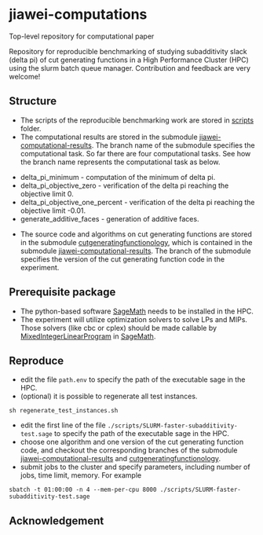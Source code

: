 # jiawei-computations
Top-level repository for computational paper

Repository for reproducible benchmarking of studying subadditivity slack (delta pi) of cut generating functions in a High Performance Cluster (HPC) using the slurm batch queue manager.
Contribution and feedback are very welcome!

## Structure

- The scripts of the reproducible benchmarking work are stored in [scripts](https://github.com/mkoeppe/jiawei-computations/tree/master/scripts) folder.
- The computational results are stored in the submodule [jiawei-computational-results](https://github.com/mkoeppe/jiawei-computational-results). The branch name of the submodule specifies the computational task. So far there are four computational tasks. See how the branch name represents the computational task as below.
* delta_pi_minimum - computation of the minimum of delta pi.
* delta_pi_objective_zero - verification of the delta pi reaching the objective limit 0.
* delta_pi_objective_one_percent - verification of the delta pi reaching the objective limit -0.01.
* generate_additive_faces - generation of additive faces.
- The source code and algorithms on cut generating functions are stored in the submodule [cutgeneratingfunctionology](https://github.com/mkoeppe/cutgeneratingfunctionology), which is contained in the submodule [jiawei-computational-results](https://github.com/mkoeppe/jiawei-computational-results). The branch of the submodule specifies the version of the cut generating function code in the experiment. 

## Prerequisite package 

- The python-based software [SageMath](https://www.sagemath.org/) needs to be installed in the HPC.
- The experiment will utilize optimization solvers to solve LPs and MIPs. Those solvers (like cbc or cplex) should be made callable by 
[MixedIntegerLinearProgram](http://doc.sagemath.org/html/en/reference/numerical/sage/numerical/mip) in [SageMath](https://www.sagemath.org/).

## Reproduce

- edit the file `path.env` to specify the path of the executable sage in the HPC.
- (optional) it is possible to regenerate all test instances.
```
sh regenerate_test_instances.sh
```
- edit the first line of the file `./scripts/SLURM-faster-subadditivity-test.sage` to specify the path of the executable sage in the HPC.
- choose one algorithm and one version of the cut generating function code, and checkout the corresponding branches of the submodule [jiawei-computational-results](https://github.com/mkoeppe/jiawei-computational-results) and [cutgeneratingfunctionology](https://github.com/mkoeppe/cutgeneratingfunctionology). 
- submit jobs to the cluster and specify parameters, including number of jobs, time limit, memory. For example
```
sbatch -t 01:00:00 -n 4 --mem-per-cpu 8000 ./scripts/SLURM-faster-subadditivity-test.sage
```

## Acknowledgement 
